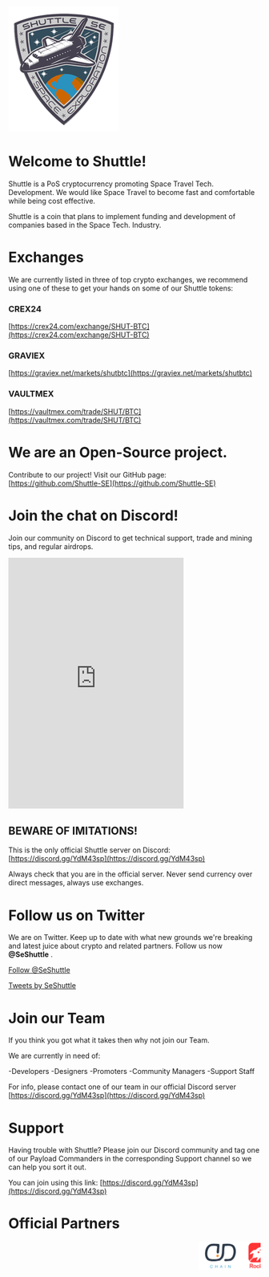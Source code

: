 ![Shuttle](/img/shu_logo-C-03-200x.png)


# Welcome to Shuttle!


Shuttle is a PoS cryptocurrency promoting Space Travel Tech. Development. We would like Space Travel to become fast and comfortable while being cost effective.

Shuttle is a coin that plans to implement funding and development of companies based in the Space Tech. Industry.


# Exchanges


We are currently listed in three of top crypto exchanges, we recommend using one of these to get your hands on some of our Shuttle tokens:

### CREX24

[https://crex24.com/exchange/SHUT-BTC](https://crex24.com/exchange/SHUT-BTC)


### GRAVIEX

[https://graviex.net/markets/shutbtc](https://graviex.net/markets/shutbtc)


### VAULTMEX

[https://vaultmex.com/trade/SHUT/BTC](https://vaultmex.com/trade/SHUT/BTC)



# We are an Open-Source project.


Contribute to our project! Visit our GitHub page: [https://github.com/Shuttle-SE](https://github.com/Shuttle-SE)


# Join the chat on Discord!


Join our community on Discord to get technical support, trade and mining tips, and regular airdrops.

<iframe src="https://discordapp.com/widget?id=520628368194928642&theme=dark" width="350" height="500" allowtransparency="true" frameborder="0"></iframe>

## BEWARE OF IMITATIONS!

This is the only official Shuttle server on Discord: [https://discord.gg/YdM43sp](https://discord.gg/YdM43sp)

Always check that you are in the official server. Never send currency over direct messages, always use exchanges.


# Follow us on Twitter


We are on Twitter. Keep up to date with what new grounds we're breaking and latest juice about crypto and related partners. Follow us now **@SeShuttle** .


<a href="https://twitter.com/SeShuttle?ref_src=twsrc%5Etfw" class="twitter-follow-button" data-size="large" data-show-screen-name="false" data-show-count="false">Follow @SeShuttle</a><script async src="https://platform.twitter.com/widgets.js" charset="utf-8"></script>

<a class="twitter-timeline" data-width="400" data-height="600" data-theme="dark" data-link-color="#199" href="https://twitter.com/SeShuttle?ref_src=twsrc%5Etfw">Tweets by SeShuttle</a> <script async src="https://platform.twitter.com/widgets.js" charset="utf-8"></script>


# Join our Team


If you think you got what it takes then why not join our Team.

We are currently in need of:

-Developers
-Designers
-Promoters
-Community Managers
-Support Staff

For info, please contact one of our team in our official Discord server [https://discord.gg/YdM43sp](https://discord.gg/YdM43sp)


# Support


Having trouble with Shuttle? Please join our Discord community and tag one of our Payload Commanders in the corresponding Support channel so we can help you sort it out.

You can join using this link: [https://discord.gg/YdM43sp](https://discord.gg/YdM43sp)


# Official Partners


<marquee behavior="scroll" direction="left">
<img src="/img/scrolling-banner.png" width="" height="" alt="DD-Chain | Rocket | CFCC">
</marquee>
